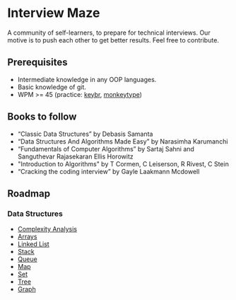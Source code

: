 # Interview Maze

A community of self-learners, to prepare for technical interviews. Our motive is to push each other to get better results. Feel free to contribute. 

## Prerequisites

- Intermediate knowledge in any OOP languages.
- Basic knowledge of git.
- WPM >= 45 (practice: [keybr](), [monkeytype]())

## Books to follow

- “Classic Data Structures” by Debasis Samanta
- “Data Structures And Algorithms Made Easy” by Narasimha Karumanchi
- “Fundamentals of Computer Algorithms” by Sartaj Sahni and Sanguthevar Rajasekaran Ellis Horowitz
- "Introduction to Algorithms" by T Cormen, C Leiserson, R Rivest, C Stein
- “Cracking the coding interview” by Gayle Laakmann Mcdowell

## Roadmap

### Data Structures

- [Complexity Analysis](./complexity_analysis.md)
- [Arrays](./arrays.md)
- [Linked List]()
- [Stack]()
- [Queue]()
- [Map]()
- [Set]()
- [Tree]()
- [Graph]()
